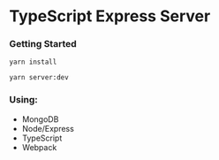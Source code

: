 # TypeScript Express Server

### Getting Started

`yarn install`

`yarn server:dev`

### Using:

- MongoDB
- Node/Express
- TypeScript
- Webpack